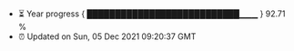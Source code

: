 - ⏳ Year progress { ███████████████████████████▁▁▁ } 92.71 %
- ⏰ Updated on Sun, 05 Dec 2021 09:20:37 GMT

